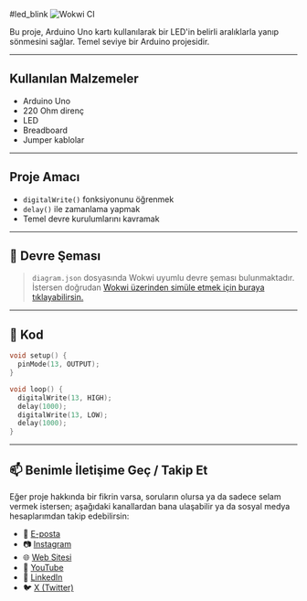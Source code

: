 #led_blink
![Wokwi CI](https://github.com/robotdevre/led_blink/actions/workflows/wokwi.yml/badge.svg)


Bu proje, Arduino Uno kartı kullanılarak bir LED'in belirli aralıklarla yanıp sönmesini sağlar. Temel seviye bir Arduino projesidir.

---

##  Kullanılan Malzemeler

- Arduino Uno
- 220 Ohm direnç
- LED
- Breadboard
- Jumper kablolar

---

## Proje Amacı

- `digitalWrite()` fonksiyonunu öğrenmek
- `delay()` ile zamanlama yapmak
- Temel devre kurulumlarını kavramak

---

## 🔌 Devre Şeması

> `diagram.json` dosyasında Wokwi uyumlu devre şeması bulunmaktadır.  
> İstersen doğrudan [Wokwi üzerinden simüle etmek için buraya tıklayabilirsin.](https://wokwi.com/projects/426574228038427649)

---

## 🧾 Kod

```cpp
void setup() {
  pinMode(13, OUTPUT);
}

void loop() {
  digitalWrite(13, HIGH);
  delay(1000);
  digitalWrite(13, LOW);
  delay(1000);
}
``` 
---

## 📫 Benimle İletişime Geç / Takip Et

Eğer proje hakkında bir fikrin varsa, soruların olursa ya da sadece selam vermek istersen; aşağıdaki kanallardan bana ulaşabilir ya da sosyal medya hesaplarımdan takip edebilirsin:

- 📧 [E-posta](mailto:info@robotdevre.com)  
- 📷 [Instagram](https://www.instagram.com/robotdevre/)  
- 🌐 [Web Sitesi](https://robotdevre.com/)  
- 🎥 [YouTube](https://www.youtube.com/@robotdevre)  
- 💼 [LinkedIn](https://www.linkedin.com/in/ugur-kerim-sirke/)  
- 🐦 [X (Twitter)](https://x.com/robotdevre)

